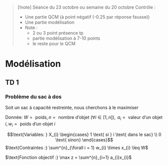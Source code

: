 > [!note] Séance du 23 octobre ou semaine du 20 octobre
> Contrôle :
> - Une partie QCM (à point négatif (-0.25 par réponse fausse))
> - Une partie modélisation
> - Note :
> 	- 2 ou 3 point présence tp
> 	- partie modélisation à 7-10 points 
> 	- le reste pour le QCM

# Modélisation

## TD 1

### Problème du sac à dos

Soit un sac à capacité restreinte, nous cherchons à le maximiser

$\text{Donnée: }W=\text{ poids}, n=\text{ nombre d'objet }( \forall i \in [1,n]), \text{ }$
$a_{i}=\text{ valeur d'un objet } i, w_{i}=\text{ poids d'un objet } i$

$$\text{Variables: } X_{i} \begin{cases}
1 \text{ si } i \text{ dans le sac} \\
0 \text{ sinon}
\end{cases}$$ $\text{Contraintes :} \sum^{n}_{\forall i = 1} w_{i} \times x_{i} \leq W$

$\text{Fonction objectif :} \max z = \sum^{n}_{i=1} a_{i}x_{i}$

